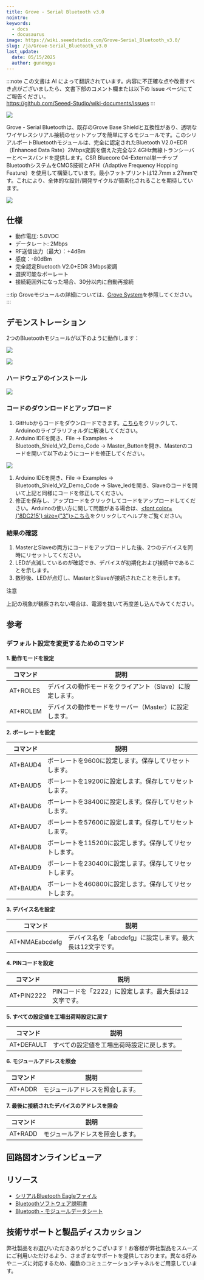 ```yaml
---
title: Grove - Serial Bluetooth v3.0
nointro:
keywords:
  - docs
  - docusaurus
image: https://wiki.seeedstudio.com/Grove-Serial_Bluetooth_v3.0/
slug: /ja/Grove-Serial_Bluetooth_v3.0
last_update:
  date: 05/15/2025
  author: gunengyu
---
```

:::note
この文書は AI によって翻訳されています。内容に不正確な点や改善すべき点がございましたら、文書下部のコメント欄または以下の Issue ページにてご報告ください。  
https://github.com/Seeed-Studio/wiki-documents/issues
:::

![](https://files.seeedstudio.com/wiki/Grove-Serial_Bluetooth_v3.0/img/Grove-Serial_Bluetooth_v3.0.jpg)

Grove - Serial Bluetoothは、既存のGrove Base Shieldと互換性があり、透明なワイヤレスシリアル接続のセットアップを簡単にするモジュールです。このシリアルポートBluetoothモジュールは、完全に認定されたBluetooth V2.0+EDR（Enhanced Data Rate）2Mbps変調を備えた完全な2.4GHz無線トランシーバーとベースバンドを提供します。CSR Bluecore 04-External単一チップBluetoothシステムをCMOS技術とAFH（Adaptive Frequency Hopping Feature）を使用して構築しています。最小フットプリントは12.7mm x 27mmです。これにより、全体的な設計/開発サイクルが簡素化されることを期待しています。

[![](https://files.seeedstudio.com/wiki/common/Get_One_Now_Banner.png)](https://www.seeedstudio.com/Grove-Serial-Bluetooth-v3.0-p-2475.html)

仕様
--------------

- 動作電圧: 5.0VDC
- データレート: 2Mbps
- RF送信出力（最大）：+4dBm
- 感度：-80dBm
- 完全認定Bluetooth V2.0+EDR 3Mbps変調
- 選択可能なボーレート
- 接続範囲外になった場合、30分以内に自動再接続

:::tip
Groveモジュールの詳細については、[Grove System](https://wiki.seeedstudio.com/Grove_System/)を参照してください。
:::

デモンストレーション
-------------

2つのBluetoothモジュールが以下のように動作します：

![](https://files.seeedstudio.com/wiki/Grove-Serial_Bluetooth_v3.0/img/Ppt5.JPG)

![](https://files.seeedstudio.com/wiki/Grove-Serial_Bluetooth_v3.0/img/Ppt6.JPG)

### ハードウェアのインストール

![](https://files.seeedstudio.com/wiki/Grove-Serial_Bluetooth_v3.0/img/Grove_serial_bluetooth_3_.jpg.png)

### コードのダウンロードとアップロード

1. GitHubからコードをダウンロードできます。[こちら](https://github.com/Seeed-Studio/Bluetooth_Shield_V2_Demo_Code/archive/master.zip)をクリックして、Arduinoのライブラリフォルダに解凍してください。
2. Arduino IDEを開き、File -> Examples -> Bluetooth_Shield_V2_Demo_Code -> Master_Buttonを開き、Masterのコードを開いて以下のようにコードを修正してください。

![](https://files.seeedstudio.com/wiki/Grove-Serial_Bluetooth_v3.0/img/Grove_serial_bluetooth_4_.jpg.png)

1. Arduino IDEを開き、File -> Examples -> Bluetooth_Shield_V2_Demo_Code -> Slave_ledを開き、Slaveのコードを開いて上記と同様にコードを修正してください。
2. 修正を保存し、アップロードをクリックしてコードをアップロードしてください。Arduinoの使い方に関して問題がある場合は、<a href="/Getting_Started_with_Seeeduino"><span><font color={'8DC215'} size={"3"}>こちら</font></span></a>をクリックしてヘルプをご覧ください。

### 結果の確認

1. MasterとSlaveの両方にコードをアップロードした後、2つのデバイスを同時にリセットしてください。
2. LEDが点滅しているのが確認でき、デバイスが初期化および接続中であることを示します。
3. 数秒後、LEDが点灯し、MasterとSlaveが接続されたことを示します。

<div class="admonition note">
<p class="admonition-title">注意</p>
上記の現象が観察されない場合は、電源を抜いて再度差し込んでみてください。
</div>

参考
---------

### デフォルト設定を変更するためのコマンド

**1. 動作モードを設定**

| コマンド  | 説明                                     |
|----------|-----------------------------------------|
| AT+ROLES | デバイスの動作モードをクライアント（Slave）に設定します。 |
| AT+ROLEM | デバイスの動作モードをサーバー（Master）に設定します。 |

**2. ボーレートを設定**

| コマンド  | 説明                                     |
|----------|-----------------------------------------|
| AT+BAUD4 | ボーレートを9600に設定します。保存してリセットします。 |
| AT+BAUD5 | ボーレートを19200に設定します。保存してリセットします。 |
| AT+BAUD6 | ボーレートを38400に設定します。保存してリセットします。 |
| AT+BAUD7 | ボーレートを57600に設定します。保存してリセットします。 |
| AT+BAUD8 | ボーレートを115200に設定します。保存してリセットします。 |
| AT+BAUD9 | ボーレートを230400に設定します。保存してリセットします。 |
| AT+BAUDA | ボーレートを460800に設定します。保存してリセットします。 |

**3. デバイス名を設定**

| コマンド        | 説明                                    |
|----------------|----------------------------------------|
| AT+NMAEabcdefg | デバイス名を「abcdefg」に設定します。最大長は12文字です。 |

**4. PINコードを設定**

| コマンド    | 説明                          |
|------------|------------------------------|
| AT+PIN2222 | PINコードを「2222」に設定します。最大長は12文字です。 |

**5. すべての設定値を工場出荷時設定に戻す**

| コマンド    | 説明                              |
|------------|----------------------------------|
| AT+DEFAULT | すべての設定値を工場出荷時設定に戻します。 |

**6. モジュールアドレスを照会**

| コマンド | 説明          |
|---------|--------------|
| AT+ADDR | モジュールアドレスを照会します。 |

**7. 最後に接続されたデバイスのアドレスを照会**

| コマンド | 説明          |
|---------|--------------|
| AT+RADD | モジュールアドレスを照会します。 |

<!-- ## Schematic Online Viewer -->

<!-- <div className="altium-ecad-viewer" data-project-src="https://files.seeedstudio.com/wiki/Grove-Serial_Bluetooth_v3.0/res/<div>
  Grove-Serial_Bluetooth_eagle_file.zip" style={{borderRadius: '0px 0px 4px 4px', height: 500, borderStyle: 'solid', borderWidth: 1, borderColor: 'rgb(241, 241, 241)', overflow: 'hidden', maxWidth: 1280, maxHeight: 700, boxSizing: 'border-box'}} -&gt; < div>
</div> -->

## 回路図オンラインビューア

<div className="altium-ecad-viewer" data-project-src="https://files.seeedstudio.com/wiki/Grove-Serial_Bluetooth_v3.0/res/<div>
  Grove-Serial_Bluetooth_eagle_file.zip" style={{borderRadius: '0px 0px 4px 4px', height: 500, borderStyle: 'solid', borderWidth: 1, borderColor: 'rgb(241, 241, 241)', overflow: 'hidden', maxWidth: 1280, maxHeight: 700, boxSizing: 'border-box'}}>
</div>

リソース
---------

- [シリアルBluetooth Eagleファイル](https://files.seeedstudio.com/wiki/Grove-Serial_Bluetooth_v3.0/res/Grove-Serial_Bluetooth_eagle_file.zip)
- [Bluetoothソフトウェア説明書](https://files.seeedstudio.com/wiki/Bluetooth_Shield_V2/res/Bluetooth_en.pdf)
- [Bluetooth - モジュールデータシート](https://files.seeedstudio.com/wiki/Grove-Serial_Bluetooth_v3.0/res/Bluetooth_module.pdf)

<!-- このMarkdownファイルは https://www.seeedstudio.com/wiki/Grove_-_Serial_Bluetooth_v3.0 から作成されました -->

## 技術サポートと製品ディスカッション

弊社製品をお選びいただきありがとうございます！お客様が弊社製品をスムーズにご利用いただけるよう、さまざまなサポートを提供しております。異なる好みやニーズに対応するため、複数のコミュニケーションチャネルをご用意しています。

<div class="button_tech_support_container">
<a href="https://forum.seeedstudio.com/" class="button_forum"></a> 
<a href="https://www.seeedstudio.com/contacts" class="button_email"></a>
</div>

<div class="button_tech_support_container">
<a href="https://discord.gg/eWkprNDMU7" class="button_discord"></a> 
<a href="https://github.com/Seeed-Studio/wiki-documents/discussions/69" class="button_discussion"></a>
</div>
